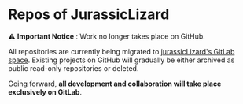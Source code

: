 # Repos of JurassicLizard 

⚠️ **Important Notice** : Work no longer takes place on GitHub.

All repositories are currently being migrated to [jurassicLizard's GitLab space](https://gitlab.com/users/jurassicLizard/projects). Existing projects on GitHub will gradually be either archived as public read-only repositories or deleted.

Going forward, **all development and collaboration will take place exclusively on GitLab**.
